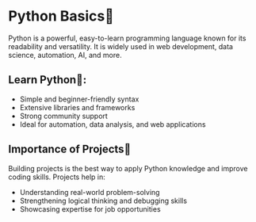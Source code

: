 # Python Basics🐍

Python is a powerful, easy-to-learn programming language known for its readability and versatility. It is widely used in web development, data science, automation, AI, and more.

## Learn Python🐍:
- Simple and beginner-friendly syntax
- Extensive libraries and frameworks
- Strong community support
- Ideal for automation, data analysis, and web applications

## Importance of Projects🐍
Building projects is the best way to apply Python knowledge and improve coding skills. Projects help in:
- Understanding real-world problem-solving
- Strengthening logical thinking and debugging skills
- Showcasing expertise for job opportunities
